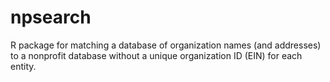 # npsearch
R package for matching a database of organization names (and addresses) to a nonprofit database without a unique organization ID (EIN) for each entity.
